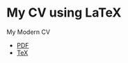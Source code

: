 # My CV using LaTeX

My Modern CV

- [PDF](ks-modern-cv/ks-modern-cv.pdf)
- [TeX](ks-modern-cv/ks-modern-cv.tex)